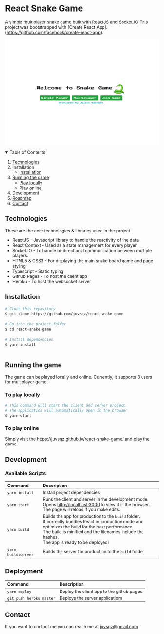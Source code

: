 # React Snake Game

A simple multiplayer snake game built with [ReactJS](https://reactjs.org/) and [Socket.IO](https://socket.io/)
This project was bootstrapped with [Create React App].(https://github.com/facebook/create-react-app).

![](homescreen.png)

<!-- TABLE OF CONTENTS -->
<details open="open">
  <summary>Table of Contents</summary>
  <ol>
    <li>
      <a href="#technologies">Technologies</a>
    </li>
    <li>
      <a href="#installation">Installation</a>
      <ul>
        <li><a href="#installation">Installation</a></li>
      </ul>
    </li>
    <li>
      <a href="#running-the-game">Running the game</a>
      <ul>
        <li><a href="#to-play-locally">Play locally</a></li>
        <li><a href="#to-play-online">Play online</a></li>
      </ul>
    </li>
    <li><a href="#development">Development</a></li>
    <li><a href="#deployment">Roadmap</a></li>
    <li><a href="#contact">Contact</a></li>
  </ol>
</details>


## Technologies

These are the core technologies & libraries used in the project.
- ReactJS - Javascript library to handle the reactivity of the data
- React Context - Used as a state management for every player
- Socket.IO - To handle bi-directional communication between multiple players.
- HTML5 & CSS3 - For displaying the main snake board game and page styling
- Typescript - Static typing 
- Github Pages - To host the client app
- Heroku - To host the websocket server

## Installation

```bash
# Clone this repository
$ git clone https://github.com/juvsqz/react-snake-game

# Go into the project folder
$ cd react-snake-game

# Install dependencies
$ yarn install



```


## Running the game
The game can be played locally and online. Currently, it supports 3 users for multiplayer game.

### To play locally
```bash
# This command will start the client and server project.
# The application will automatically open in the browser
$ yarn start

```

### To play online
Simply visit the <https://juvsqz.github.io/react-snake-game/> and play the game.


## Development

### Available Scripts

| Command        | Description                                                                                                                                                                                                                                                       |
| :------------- | :---------------------------------------------------------------------------------------------------------------------------------------------------------------------------------------------------------------------------------------------------------------- |
| `yarn install` | Install project dependencies                                                                                                                                                                                                                 |
| `yarn start`   | Runs the client and server in the development mode.<br /> Opens [http://localhost:3000](http://localhost:3000) to view it in the browser. <br> The page will reload if you make edits.                                                                                           |
| `yarn build`   | Builds the app for production to the `build` folder.<br /> It correctly bundles React in production mode and optimizes the build for the best performance.<br/>The build is minified and the filenames include the hashes.<br /> The app is ready to be deployed! |
| `yarn build:server`   | Builds the server for production to the `build` folder |


## Deployment
| Command        | Description                                                                                                                                                                                                                                                       |
| :------------- | :---------------------------------------------------------------------------------------------------------------------------------------------------------------------------------------------------------------------------------------------------------------- |
| `yarn deploy` | Deploy the client app to the github pages.                                                                                                                                                                                                            |
| `git push heroku master`   | Deploys the server applicatiom                                                                                         |

## Contact
If you want to contact me you can reach me at juvsqz@gmail.com


